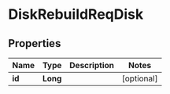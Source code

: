# DiskRebuildReqDisk

## Properties
Name | Type | Description | Notes
------------ | ------------- | ------------- | -------------
**id** | **Long** |  |  [optional]
